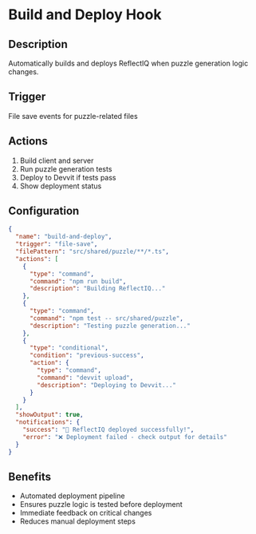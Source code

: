 # Build and Deploy Hook

## Description

Automatically builds and deploys ReflectIQ when puzzle generation logic changes.

## Trigger

File save events for puzzle-related files

## Actions

1. Build client and server
2. Run puzzle generation tests
3. Deploy to Devvit if tests pass
4. Show deployment status

## Configuration

```json
{
  "name": "build-and-deploy",
  "trigger": "file-save",
  "filePattern": "src/shared/puzzle/**/*.ts",
  "actions": [
    {
      "type": "command",
      "command": "npm run build",
      "description": "Building ReflectIQ..."
    },
    {
      "type": "command",
      "command": "npm test -- src/shared/puzzle",
      "description": "Testing puzzle generation..."
    },
    {
      "type": "conditional",
      "condition": "previous-success",
      "action": {
        "type": "command",
        "command": "devvit upload",
        "description": "Deploying to Devvit..."
      }
    }
  ],
  "showOutput": true,
  "notifications": {
    "success": "🚀 ReflectIQ deployed successfully!",
    "error": "❌ Deployment failed - check output for details"
  }
}
```

## Benefits

- Automated deployment pipeline
- Ensures puzzle logic is tested before deployment
- Immediate feedback on critical changes
- Reduces manual deployment steps
